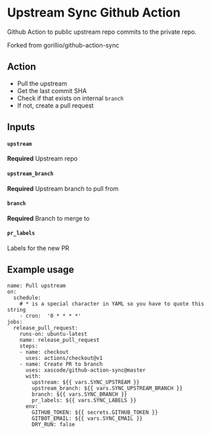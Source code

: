 # Upstream Sync Github Action

Github Action to public upstream repo commits to the private repo.

Forked from gorillio/github-action-sync

## Action

* Pull the upstream
* Get the last commit SHA
* Check if that exists on internal `branch`
* If not, create a pull request

## Inputs

#### `upstream`

**Required** Upstream repo  

#### `upstream_branch`

**Required** Upstream branch to pull from  

#### `branch`

**Required** Branch to merge to  

#### `pr_labels`

Labels for the new PR

## Example usage

```
name: Pull upstream
on:
  schedule:
    # * is a special character in YAML so you have to quote this string
    - cron:  '0 * * * *'
jobs:
  release_pull_request:
    runs-on: ubuntu-latest
    name: release_pull_request
    steps:
    - name: checkout
      uses: actions/checkout@v1
    - name: Create PR to branch
      uses: xascode/github-action-sync@master
      with:
        upstream: ${{ vars.SYNC_UPSTREAM }}
        upstream_branch: ${{ vars.SYNC_UPSTREAM_BRANCH }}
        branch: ${{ vars.SYNC_BRANCH }}
        pr_labels: ${{ vars.SYNC_LABELS }}
      env:
        GITHUB_TOKEN: ${{ secrets.GITHUB_TOKEN }}
        GITBOT_EMAIL: ${{ vars.SYNC_EMAIL }}
        DRY_RUN: false
```
